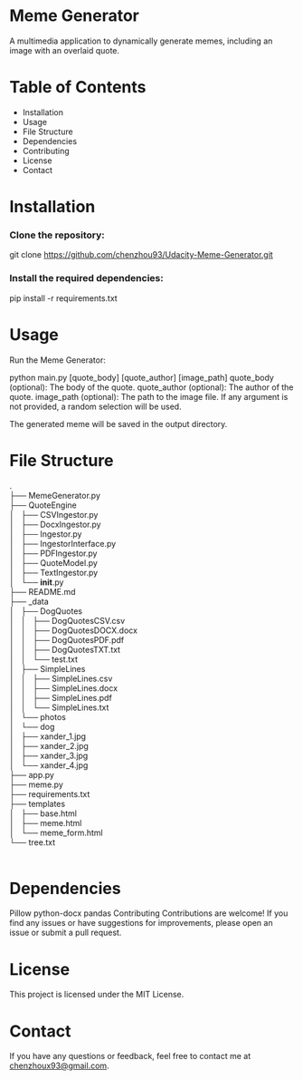 # Meme Generator
A multimedia application to dynamically generate memes, including an image with an overlaid quote.

# Table of Contents
* Installation
* Usage
* File Structure
* Dependencies
* Contributing
* License
* Contact

# Installation
### Clone the repository:

git clone https://github.com/chenzhou93/Udacity-Meme-Generator.git

### Install the required dependencies:

pip install -r requirements.txt

# Usage
Run the Meme Generator:

python main.py [quote_body] [quote_author] [image_path]
quote_body (optional): The body of the quote.
quote_author (optional): The author of the quote.
image_path (optional): The path to the image file.
If any argument is not provided, a random selection will be used.

The generated meme will be saved in the output directory.

# File Structure
.<br/>
├── MemeGenerator.py<br/>
├── QuoteEngine<br/>
│   ├── CSVIngestor.py<br/>
│   ├── DocxIngestor.py<br/>
│   ├── Ingestor.py<br/>
│   ├── IngestorInterface.py<br/>
│   ├── PDFIngestor.py<br/>
│   ├── QuoteModel.py<br/>
│   ├── TextIngestor.py<br/>
│   └── __init__.py<br/>
├── README.md<br/>
├── _data<br/>
│   ├── DogQuotes<br/>
│   │   ├── DogQuotesCSV.csv<br/>
│   │   ├── DogQuotesDOCX.docx<br/>
│   │   ├── DogQuotesPDF.pdf<br/>
│   │   ├── DogQuotesTXT.txt<br/>
│   │   └── test.txt<br/>
│   ├── SimpleLines<br/>
│   │   ├── SimpleLines.csv<br/>
│   │   ├── SimpleLines.docx<br/>
│   │   ├── SimpleLines.pdf<br/>
│   │   └── SimpleLines.txt<br/>
│   └── photos<br/>
│       └── dog<br/>
│           ├── xander_1.jpg<br/>
│           ├── xander_2.jpg<br/>
│           ├── xander_3.jpg<br/>
│           └── xander_4.jpg<br/>
├── app.py<br/>
├── meme.py<br/>
├── requirements.txt<br/>
├── templates<br/>
│   ├── base.html<br/>
│   ├── meme.html<br/>
│   └── meme_form.html<br/>
└── tree.txt<br/><br/>


# Dependencies
Pillow
python-docx
pandas
Contributing
Contributions are welcome! If you find any issues or have suggestions for improvements, please open an issue or submit a pull request.

# License
This project is licensed under the MIT License.

# Contact
If you have any questions or feedback, feel free to contact me at chenzhoux93@gmail.com.